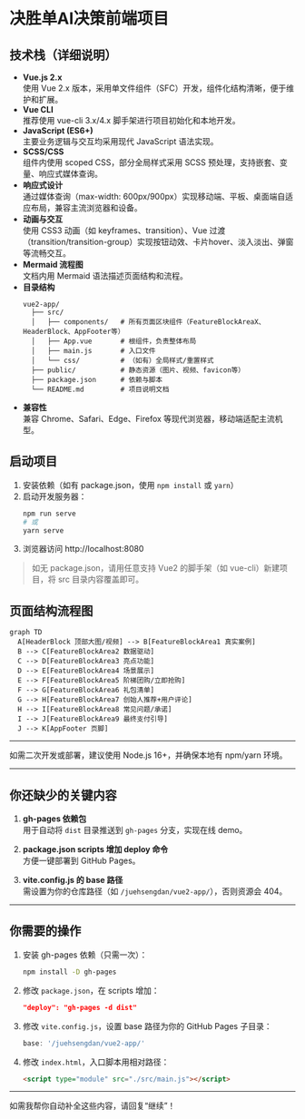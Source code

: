 # 决胜单AI决策前端项目

## 技术栈（详细说明）
- **Vue.js 2.x**  
  使用 Vue 2.x 版本，采用单文件组件（SFC）开发，组件化结构清晰，便于维护和扩展。
- **Vue CLI**  
  推荐使用 vue-cli 3.x/4.x 脚手架进行项目初始化和本地开发。
- **JavaScript (ES6+)**  
  主要业务逻辑与交互均采用现代 JavaScript 语法实现。
- **SCSS/CSS**  
  组件内使用 scoped CSS，部分全局样式采用 SCSS 预处理，支持嵌套、变量、响应式媒体查询。
- **响应式设计**  
  通过媒体查询（max-width: 600px/900px）实现移动端、平板、桌面端自适应布局，兼容主流浏览器和设备。
- **动画与交互**  
  使用 CSS3 动画（如 keyframes、transition）、Vue 过渡（transition/transition-group）实现按钮动效、卡片hover、淡入淡出、弹窗等流畅交互。
- **Mermaid 流程图**  
  文档内用 Mermaid 语法描述页面结构和流程。
- **目录结构**
  ```
  vue2-app/
    ├── src/
    │   ├── components/   # 所有页面区块组件（FeatureBlockAreaX、HeaderBlock、AppFooter等）
    │   ├── App.vue       # 根组件，负责整体布局
    │   ├── main.js       # 入口文件
    │   └── css/          # （如有）全局样式/重置样式
    ├── public/           # 静态资源（图片、视频、favicon等）
    ├── package.json      # 依赖与脚本
    └── README.md         # 项目说明文档
  ```
- **兼容性**  
  兼容 Chrome、Safari、Edge、Firefox 等现代浏览器，移动端适配主流机型。

## 启动项目
1. 安装依赖（如有 package.json，使用 `npm install` 或 `yarn`）
2. 启动开发服务器：
   ```bash
   npm run serve
   # 或
   yarn serve
   ```
3. 浏览器访问 http://localhost:8080

> 如无 package.json，请用任意支持 Vue2 的脚手架（如 vue-cli）新建项目，将 src 目录内容覆盖即可。

## 页面结构流程图
```mermaid
graph TD
  A[HeaderBlock 顶部大图/视频] --> B[FeatureBlockArea1 真实案例]
  B --> C[FeatureBlockArea2 数据驱动]
  C --> D[FeatureBlockArea3 亮点功能]
  D --> E[FeatureBlockArea4 场景展示]
  E --> F[FeatureBlockArea5 阶梯团购/立即抢购]
  F --> G[FeatureBlockArea6 礼包清单]
  G --> H[FeatureBlockArea7 创始人推荐+用户评论]
  H --> I[FeatureBlockArea8 常见问题/承诺]
  I --> J[FeatureBlockArea9 最终支付引导]
  J --> K[AppFooter 页脚]
```

---
如需二次开发或部署，建议使用 Node.js 16+，并确保本地有 npm/yarn 环境。 

---

## 你还缺少的关键内容

1. **gh-pages 依赖包**  
   用于自动将 `dist` 目录推送到 `gh-pages` 分支，实现在线 demo。

2. **package.json scripts 增加 deploy 命令**  
   方便一键部署到 GitHub Pages。

3. **vite.config.js 的 base 路径**  
   需设置为你的仓库路径（如 `/juehsengdan/vue2-app/`），否则资源会 404。

---

## 你需要的操作

1. 安装 gh-pages 依赖（只需一次）：
   ```bash
   npm install -D gh-pages
   ```

2. 修改 `package.json`，在 scripts 增加：
   ```json
   "deploy": "gh-pages -d dist"
   ```

3. 修改 `vite.config.js`，设置 base 路径为你的 GitHub Pages 子目录：
   ```js
   base: '/juehsengdan/vue2-app/'
   ```

4. 修改 `index.html`，入口脚本用相对路径：
   ```html
   <script type="module" src="./src/main.js"></script>
   ```

---

如需我帮你自动补全这些内容，请回复“继续”！ 